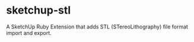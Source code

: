 sketchup-stl
============

A SketchUp Ruby Extension that adds STL (STereoLithography) file format import and export.